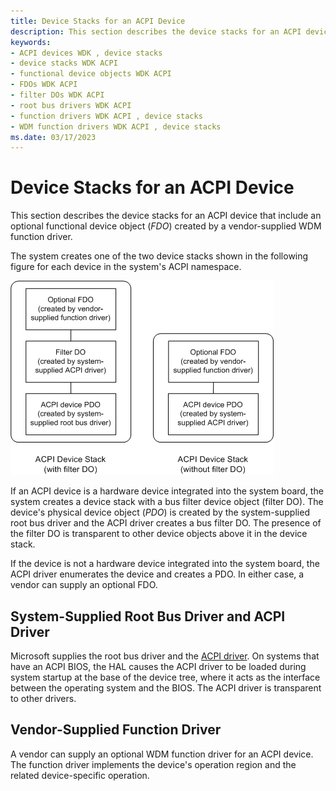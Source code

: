 ```yaml
---
title: Device Stacks for an ACPI Device
description: This section describes the device stacks for an ACPI device that include an optional functional device object (FDO).
keywords:
- ACPI devices WDK , device stacks
- device stacks WDK ACPI
- functional device objects WDK ACPI
- FDOs WDK ACPI
- filter DOs WDK ACPI
- root bus drivers WDK ACPI
- function drivers WDK ACPI , device stacks
- WDM function drivers WDK ACPI , device stacks
ms.date: 03/17/2023
---
```


# Device Stacks for an ACPI Device

This section describes the device stacks for an ACPI device that include an optional functional device object (*FDO*) created by a vendor-supplied WDM function driver.

The system creates one of the two device stacks shown in the following figure for each device in the system's ACPI namespace.

![two diagrams illustrating, on the left, an acpi device stack with a filter do and, on the right, an acpi device stack without a filter do.](images/acpidev1.png)

If an ACPI device is a hardware device integrated into the system board, the system creates a device stack with a bus filter device object (filter DO). The device's physical device object (*PDO*) is created by the system-supplied root bus driver and the ACPI driver creates a bus filter DO. The presence of the filter DO is transparent to other device objects above it in the device stack.

If the device is not a hardware device integrated into the system board, the ACPI driver enumerates the device and creates a PDO. In either case, a vendor can supply an optional FDO.

## System-Supplied Root Bus Driver and ACPI Driver

Microsoft supplies the root bus driver and the [ACPI driver](../kernel/acpi-driver.md). On systems that have an ACPI BIOS, the HAL causes the ACPI driver to be loaded during system startup at the base of the device tree, where it acts as the interface between the operating system and the BIOS. The ACPI driver is transparent to other drivers.

## Vendor-Supplied Function Driver

A vendor can supply an optional WDM function driver for an ACPI device. The function driver implements the device's operation region and the related device-specific operation.
